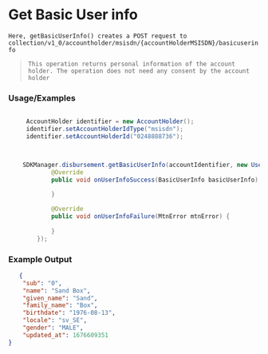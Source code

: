 
# Get Basic User info

`Here, getBasicUserInfo() creates a POST request to collection/v1_0/accountholder/msisdn/{accountHolderMSISDN}/basicuserinfo`

> `This operation returns personal information of the account holder. The operation does not need any consent by the account holder`


### Usage/Examples

```java

     AccountHolder identifier = new AccountHolder();
     identifier.setAccountHolderIdType("msisdn");
     identifier.setAccountHolderId("0248888736");



```


```java

    SDKManager.disbursement.getBasicUserInfo(accountIdentifier, new UserInfoInterface() {
            @Override
            public void onUserInfoSuccess(BasicUserInfo basicUserInfo) {
            
            }

            @Override
            public void onUserInfoFailure(MtnError mtnError) {
            
            }
        });
```


### Example Output

```json
   {
	"sub": "0",
	"name": "Sand Box",
	"given_name": "Sand",
	"family_name": "Box",
	"birthdate": "1976-08-13",
	"locale": "sv_SE",
	"gender": "MALE",
	"updated_at": 1676609351
}

```


